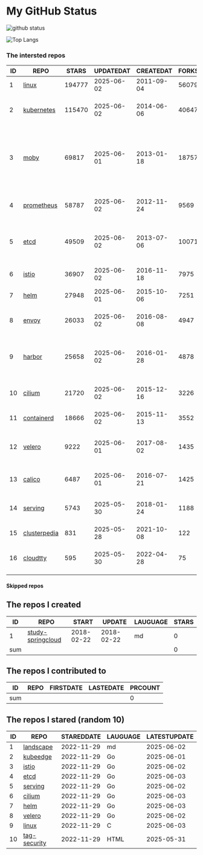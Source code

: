 # My GitHub Status

<img src="https://github-readme-stats-1.yihong0618.vercel.app/api?username=daoqingniu&show_icons=true&&&hide_title=true&count_private=true" alt="github status" />

![Top Langs](https://github-readme-stats-1.yihong0618.vercel.app/api/top-langs/?username=daoqingniu&layout=compact)

<!--START_SECTION:github_repos-->
### The intersted repos
| ID |                              REPO                               | STARS  | UPDATEDAT  | CREATEDAT  | FORKSCOUNT |                                                DESCRIPTIONS                                                |
|----|-----------------------------------------------------------------|--------|------------|------------|------------|------------------------------------------------------------------------------------------------------------|
|  1 | [linux](https://github.com/torvalds/linux)                      | 194777 | 2025-06-02 | 2011-09-04 |      56079 | Linux kernel source tree                                                                                   |
|  2 | [kubernetes](https://github.com/kubernetes/kubernetes)          | 115470 | 2025-06-02 | 2014-06-06 |      40647 | Production-Grade Container Scheduling and Management                                                       |
|  3 | [moby](https://github.com/moby/moby)                            |  69817 | 2025-06-01 | 2013-01-18 |      18757 | The Moby Project - a collaborative project for the container ecosystem to assemble container-based systems |
|  4 | [prometheus](https://github.com/prometheus/prometheus)          |  58787 | 2025-06-02 | 2012-11-24 |       9569 | The Prometheus monitoring system and time series database.                                                 |
|  5 | [etcd](https://github.com/etcd-io/etcd)                         |  49509 | 2025-06-02 | 2013-07-06 |      10071 | Distributed reliable key-value store for the most critical data of a distributed system                    |
|  6 | [istio](https://github.com/istio/istio)                         |  36907 | 2025-06-02 | 2016-11-18 |       7975 | Connect, secure, control, and observe services.                                                            |
|  7 | [helm](https://github.com/helm/helm)                            |  27948 | 2025-06-01 | 2015-10-06 |       7251 | The Kubernetes Package Manager                                                                             |
|  8 | [envoy](https://github.com/envoyproxy/envoy)                    |  26033 | 2025-06-02 | 2016-08-08 |       4947 | Cloud-native high-performance edge/middle/service proxy                                                    |
|  9 | [harbor](https://github.com/goharbor/harbor)                    |  25658 | 2025-06-02 | 2016-01-28 |       4878 | An open source trusted cloud native registry project that stores, signs, and scans content.                |
| 10 | [cilium](https://github.com/cilium/cilium)                      |  21720 | 2025-06-02 | 2015-12-16 |       3226 | eBPF-based Networking, Security, and Observability                                                         |
| 11 | [containerd](https://github.com/containerd/containerd)          |  18666 | 2025-06-02 | 2015-11-13 |       3552 | An open and reliable container runtime                                                                     |
| 12 | [velero](https://github.com/vmware-tanzu/velero)                |   9222 | 2025-06-01 | 2017-08-02 |       1435 | Backup and migrate Kubernetes applications and their persistent volumes                                    |
| 13 | [calico](https://github.com/projectcalico/calico)               |   6487 | 2025-06-01 | 2016-07-21 |       1425 | Cloud native networking and network security                                                               |
| 14 | [serving](https://github.com/knative/serving)                   |   5743 | 2025-05-30 | 2018-01-24 |       1188 | Kubernetes-based, scale-to-zero, request-driven compute                                                    |
| 15 | [clusterpedia](https://github.com/clusterpedia-io/clusterpedia) |    831 | 2025-05-28 | 2021-10-08 |        122 | The Encyclopedia of Kubernetes clusters                                                                    |
| 16 | [cloudtty](https://github.com/cloudtty/cloudtty)                |    595 | 2025-05-30 | 2022-04-28 |         75 | A Friendly Kubernetes CloudShell (Web Terminal) !                                                          |



#### Skipped repos
<!--END_SECTION:github_repos-->

<!--START_SECTION:my_github-->
## The repos I created
| ID  |                                 REPO                                 |   START    |   UPDATE   | LAUGUAGE | STARS |
|-----|----------------------------------------------------------------------|------------|------------|----------|-------|
|   1 | [study-springcloud](https://github.com/daoqingniu/study-springcloud) | 2018-02-22 | 2018-02-22 | md       |     0 |
| sum |                                                                      |            |            |          |     0 |

## The repos I contributed to
| ID  | REPO | FIRSTDATE | LASTEDATE | PRCOUNT |
|-----|------|-----------|-----------|---------|
| sum |      |           |           |       0 |

## The repos I stared (random 10)
| ID |                         REPO                         | STAREDDATE | LAUGUAGE | LATESTUPDATE |
|----|------------------------------------------------------|------------|----------|--------------|
|  1 | [landscape](https://github.com/cncf/landscape)       | 2022-11-29 | md       | 2025-06-02   |
|  2 | [kubeedge](https://github.com/kubeedge/kubeedge)     | 2022-11-29 | Go       | 2025-06-01   |
|  3 | [istio](https://github.com/istio/istio)              | 2022-11-29 | Go       | 2025-06-02   |
|  4 | [etcd](https://github.com/etcd-io/etcd)              | 2022-11-29 | Go       | 2025-06-03   |
|  5 | [serving](https://github.com/knative/serving)        | 2022-11-29 | Go       | 2025-06-02   |
|  6 | [cilium](https://github.com/cilium/cilium)           | 2022-11-29 | Go       | 2025-06-03   |
|  7 | [helm](https://github.com/helm/helm)                 | 2022-11-29 | Go       | 2025-06-03   |
|  8 | [velero](https://github.com/vmware-tanzu/velero)     | 2022-11-29 | Go       | 2025-06-02   |
|  9 | [linux](https://github.com/torvalds/linux)           | 2022-11-29 | C        | 2025-06-03   |
| 10 | [tag-security](https://github.com/cncf/tag-security) | 2022-11-29 | HTML     | 2025-05-31   |

<!--END_SECTION:my_github-->
